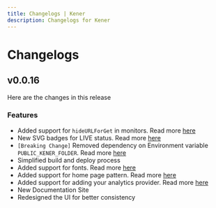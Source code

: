 ```yaml
---
title: Changelogs | Kener
description: Changelogs for Kener
---
```


# Changelogs

## v0.0.16

Here are the changes in this release

### Features

-   Added support for `hideURLForGet` in monitors. Read more [here](/docs/monitors)
-   New SVG badges for LIVE status. Read more [here](/docs/status-badges#live)
-   `[Breaking Change]` Removed dependency on Environment variable `PUBLIC_KENER_FOLDER`. Read more [here](#migration)
-   Simplified build and deploy process
-   Added support for fonts. Read more [here](/docs/customize-site#font)
-   Added support for home page pattern. Read more [here](/docs/customize-site#pattern)
-   Added support for adding your analytics provider. Read more [here](/docs/site-analytics)
-   New Documentation Site
-   Redesigned the UI for better consistency
